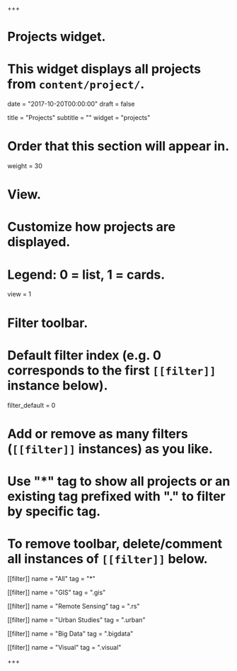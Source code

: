 +++
# Projects widget.
# This widget displays all projects from `content/project/`.

date = "2017-10-20T00:00:00"
draft = false

title = "Projects"
subtitle = ""
widget = "projects"

# Order that this section will appear in.
weight = 30

# View.
# Customize how projects are displayed.
# Legend: 0 = list, 1 = cards.
view = 1

# Filter toolbar.

# Default filter index (e.g. 0 corresponds to the first `[[filter]]` instance below).
filter_default = 0

# Add or remove as many filters (`[[filter]]` instances) as you like.
# Use "*" tag to show all projects or an existing tag prefixed with "." to filter by specific tag.
# To remove toolbar, delete/comment all instances of `[[filter]]` below.
[[filter]]
  name = "All"
  tag = "*"
  
[[filter]]
  name = "GIS"
  tag = ".gis"

[[filter]]
  name = "Remote Sensing"
  tag = ".rs"

[[filter]]
  name = "Urban Studies"
  tag = ".urban"

[[filter]]
  name = "Big Data"
  tag = ".bigdata"

[[filter]]
  name = "Visual"
  tag = ".visual"

+++
